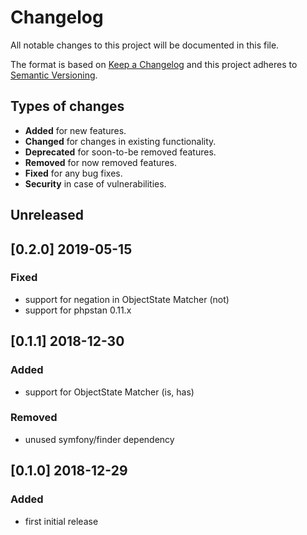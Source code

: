 # Changelog
All notable changes to this project will be documented in this file.

The format is based on [Keep a Changelog](http://keepachangelog.com/en/1.0.0/)
and this project adheres to [Semantic Versioning](http://semver.org/spec/v2.0.0.html).

## Types of changes
 * **Added** for new features.
 * **Changed** for changes in existing functionality.
 * **Deprecated** for soon-to-be removed features.
 * **Removed** for now removed features.
 * **Fixed** for any bug fixes.
 * **Security** in case of vulnerabilities.

## Unreleased

## [0.2.0] 2019-05-15
### Fixed
 * support for negation in ObjectState Matcher (not)
 * support for phpstan 0.11.x
 
## [0.1.1] 2018-12-30
### Added
 * support for ObjectState Matcher (is, has)
 
### Removed
 * unused symfony/finder dependency
 
 
## [0.1.0] 2018-12-29
### Added
 * first initial release
